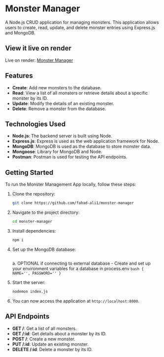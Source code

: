 # Monster Manager

A Node.js CRUD application for managing monsters. This application allows users to create, read, update, and delete monster entries using Express.js and MongoDB.

## View it live on render
Live on render: [Monster Manager](https://monster-manager.onrender.com)

## Features

- **Create**: Add new monsters to the database.
- **Read**: View a list of all monsters or retrieve details about a specific monster by its ID.
- **Update**: Modify the details of an existing monster.
- **Delete**: Remove a monster from the database.

## Technologies Used

- **Node.js**: The backend server is built using Node.
- **Express.js**: Express is used as the web application framework for Node.
- **MongoDB**: MongoDB is used as the database to store monster data.
- **Mongoose**: Library for MongoDB and Node.
- **Postman**: Postman is used for testing the API endpoints.

## Getting Started

To run the Monster Management App locally, follow these steps:

1. Clone the repository:

    ```bash
    git clone https://github.com/fahad-ali1/monster-manager
    ```

2. Navigate to the project directory:

    ```bash
    cd monster-manager
    ```

3. Install dependencies:

    ```bash
    npm i
    ```

4. Set up the MongoDB database:

   ```bash
   ```

    a. OPTIONAL if connecting to external database - Create and set up your environment variables for a database in process.env
       ```bash
       {
        NAME='',
        PASSWORD=''
       }
       ```

6. Start the server:

    ```bash
    nodemon index.js
    ```

7. You can now access the application at `http://localhost:8000`.

## API Endpoints

- **GET /**: Get a list of all monsters.
- **GET /:id**: Get details about a monster by its ID.
- **POST /**: Create a new monster.
- **PUT /:id**: Update an existing monster.
- **DELETE /:id**: Delete a monster by its ID.
